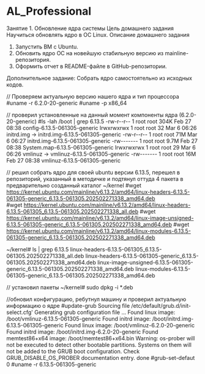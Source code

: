 # AL_Professional
Занятие 1. Обновление ядра системы
Цель домашнего задания
Научиться обновлять ядро в ОС Linux.
Описание домашнего задания
1) Запустить ВМ c Ubuntu.
2) Обновить ядро ОС на новейшую стабильную версию из mainline-репозитория.
3) Оформить отчет в README-файле в GitHub-репозитории.

Дополнительное задание:
Собрать ядро самостоятельно из исходных кодов.

// Проверяем актуальную версию нашего ядра и тип процессора
#uname -r
6.2.0-20-generic
#uname -p
x86_64

// проверил установленные на данный момент компоненты ядра (6.2.0-20-generic) 
#ls -lah /boot | grep 6.13.5
-rw-r--r--  1 root root 304K Feb 27 08:38 config-6.13.5-061305-generic
lrwxrwxrwx  1 root root   32 Mar  6 06:26 initrd.img -> initrd.img-6.13.5-061305-generic
-rw-r--r--  1 root root  71M Mar  6 06:27 initrd.img-6.13.5-061305-generic
-rw-------  1 root root 9.7M Feb 27 08:38 System.map-6.13.5-061305-generic
lrwxrwxrwx  1 root root   29 Mar  6 06:26 vmlinuz -> vmlinuz-6.13.5-061305-generic
-rw-------  1 root root  16M Feb 27 08:38 vmlinuz-6.13.5-061305-generic

// решил собрать ядро для своей ubuntu версии 6.13.5, перешел в репозиторий, указанный в методичке и подтянул оттуда 4 пакета в предварительно созданный каталог ~/kernel
#wget https://kernel.ubuntu.com/mainline/v6.13.2/amd64/linux-headers-6.13.5-061305-generic_6.13.5-061305.202502271338_amd64.deb  
#wget https://kernel.ubuntu.com/mainline/v6.13.2/amd64/linux-headers-6.13.5-061305_6.13.5-061305.202502271338_all.deb
#wget https://kernel.ubuntu.com/mainline/v6.13.2/amd64/linux-image-unsigned-6.13.5-061305-generic_6.13.5-061305.202502271338_amd64.deb
#wget https://kernel.ubuntu.com/mainline/v6.13.2/amd64/linux-modules-6.13.5-061305-generic_6.13.5-061305.202502271338_amd64.deb

~/kernel# ls | grep 6.13.5
linux-headers-6.13.5-061305_6.13.5-061305.202502271338_all.deb
linux-headers-6.13.5-061305-generic_6.13.5-061305.202502271338_amd64.deb
linux-image-unsigned-6.13.5-061305-generic_6.13.5-061305.202502271338_amd64.deb
linux-modules-6.13.5-061305-generic_6.13.5-061305.202502271338_amd64.deb

// установил пакеты
~/kernel# sudo dpkg -i *.deb

//обновил конфигурацию, ребутнул машину и проверил актуальную информацию о ядре
#update-grub
Sourcing file /etc/default/grub.d/init-select.cfg'
Generating grub configuration file ...
Found linux image: /boot/vmlinuz-6.13.5-061305-generic
Found initrd image: /boot/initrd.img-6.13.5-061305-generic
Found linux image: /boot/vmlinuz-6.2.0-20-generic
Found initrd image: /boot/initrd.img-6.2.0-20-generic
Found memtest86+x64 image: /boot/memtest86+x64.bin
Warning: os-prober will not be executed to detect other bootable partitions.
Systems on them will not be added to the GRUB boot configuration.
Check GRUB_DISABLE_OS_PROBER documentation entry.
done
#grub-set-defaut 0
#uname -r
6.13.5-061305-generic






